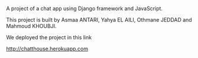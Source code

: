 A project of a chat app using Django framework and JavaScript.


This project is built by Asmaa ANTARI, Yahya EL AILI, Othmane JEDDAD and Mahmoud KHOUBJI.


We deployed the project in this link 

http://chatthouse.herokuapp.com
